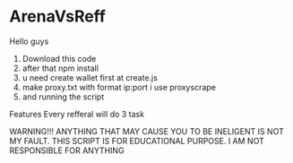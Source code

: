 # ArenaVsReff
Hello guys


1. Download this code
2. after that npm install
3. u need create wallet first at create.js
4. make proxy.txt with format ip:port i use proxyscrape
5. and running the script


Features
Every refferal will do 3 task


WARNING!!!
ANYTHING THAT MAY CAUSE YOU TO BE INELIGENT IS NOT MY FAULT. THIS SCRIPT IS FOR EDUCATIONAL PURPOSE. I AM NOT RESPONSIBLE FOR ANYTHING

